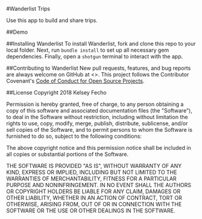 #Wanderlist Trips

Use this app to build and share trips.

##Demo


##Installing Wanderlist
To install Wanderlist, fork and clone this repo to your local folder.
Next, run ```bundle install``` to set up all necessary gem dependencies.
Finally, open a ```shotgun``` terminal to interact with the app.

##Contributing to Wanderlist
New pull requests, features, and bug reports are always welcome on GitHub at <>.
This project follows the Contributor Covenant's [Code of Conduct for Open Source Projects](https://www.contributor-covenant.org/).

##License
Copyright 2018 Kelsey Fecho

Permission is hereby granted, free of charge, to any person obtaining a copy of this software and associated documentation files (the "Software"), to deal in the Software without restriction, including without limitation the rights to use, copy, modify, merge, publish, distribute, sublicense, and/or sell copies of the Software, and to permit persons to whom the Software is furnished to do so, subject to the following conditions:

The above copyright notice and this permission notice shall be included in all copies or substantial portions of the Software.

THE SOFTWARE IS PROVIDED "AS IS", WITHOUT WARRANTY OF ANY KIND, EXPRESS OR IMPLIED, INCLUDING BUT NOT LIMITED TO THE WARRANTIES OF MERCHANTABILITY, FITNESS FOR A PARTICULAR PURPOSE AND NONINFRINGEMENT. IN NO EVENT SHALL THE AUTHORS OR COPYRIGHT HOLDERS BE LIABLE FOR ANY CLAIM, DAMAGES OR OTHER LIABILITY, WHETHER IN AN ACTION OF CONTRACT, TORT OR OTHERWISE, ARISING FROM, OUT OF OR IN CONNECTION WITH THE SOFTWARE OR THE USE OR OTHER DEALINGS IN THE SOFTWARE.
